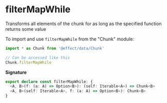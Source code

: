 # filterMapWhile

Transforms all elements of the chunk for as long as the specified function returns some value

To import and use `filterMapWhile` from the "Chunk" module:

```ts
import * as Chunk from '@effect/data/Chunk'

// Can be accessed like this
Chunk.filterMapWhile
```

**Signature**

```ts
export declare const filterMapWhile: {
  <A, B>(f: (a: A) => Option<B>): (self: Iterable<A>) => Chunk<B>
  <A, B>(self: Iterable<A>, f: (a: A) => Option<B>): Chunk<B>
}
```
